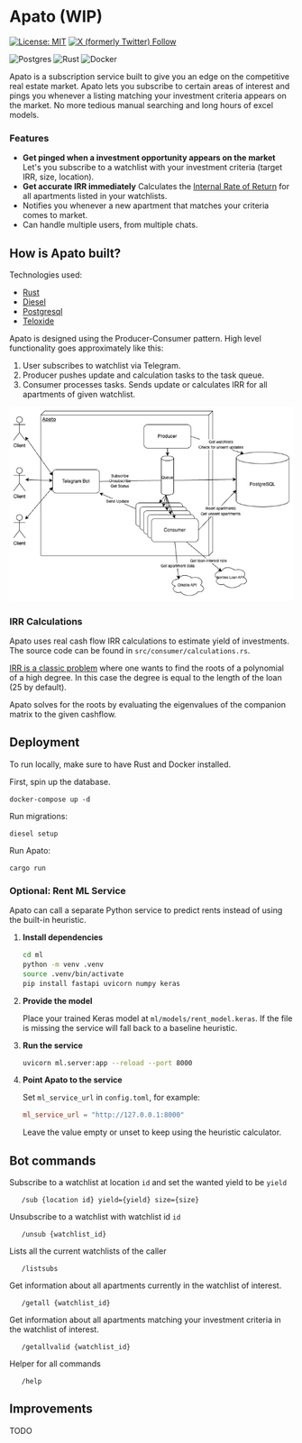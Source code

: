 # Apato (WIP)

[![License: MIT](https://img.shields.io/badge/License-MIT-yellow.svg)](https://opensource.org/licenses/MIT)
[![X (formerly Twitter) Follow](https://img.shields.io/twitter/follow/JernLinus)](https://x.com/JernLinus)

![Postgres](https://img.shields.io/badge/postgres-%23316192.svg?style=for-the-badge&logo=postgresql&logoColor=white)
![Rust](https://img.shields.io/badge/rust-%23000000.svg?style=for-the-badge&logo=rust&logoColor=white)
![Docker](https://img.shields.io/badge/docker-%230db7ed.svg?style=for-the-badge&logo=docker&logoColor=white)

Apato is a subscription service built to give you an edge on the competitive real estate market. Apato lets you subscribe to certain areas of interest and pings you whenever a listing matching your investment criteria appears on the market. No more tedious manual searching and long hours of excel models.

### Features

- **Get pinged when a investment opportunity appears on the market** Let's you subscribe to a watchlist with your investment criteria (target IRR, size, location).
- **Get accurate IRR immediately** Calculates the [Internal Rate of Return](https://en.wikipedia.org/wiki/Internal_rate_of_return) for all apartments listed in your watchlists.
- Notifies you whenever a new apartment that matches your criteria comes to market.
- Can handle multiple users, from multiple chats.

## How is Apato built?

Technologies used:

- [Rust](https://www.rust-lang.org/)
- [Diesel](https://diesel.rs/)
- [Postgresql](https://www.postgresql.org/)
- [Teloxide](https://github.com/teloxide/teloxide)

Apato is designed using the Producer-Consumer pattern. High level functionality goes approximately like this:

1. User subscribes to watchlist via Telegram.
2. Producer pushes update and calculation tasks to the task queue.
3. Consumer processes tasks. Sends update or calculates IRR for all apartments of given watchlist.

<img src="./apato_architecture.jpg">

### IRR Calculations

Apato uses real cash flow IRR calculations to estimate yield of investments.
The source code can be found in `src/consumer/calculations.rs`.

[IRR is a classic problem](https://www.investopedia.com/terms/i/irr.asp#:~:text=The%20Formula%20for,is%20as%20follows%3A) where one wants to find the roots of a polynomial of a high degree. In this case the degree is equal to the length of the loan (25 by default).

Apato solves for the roots by evaluating the eigenvalues of the companion matrix to the given cashflow.

## Deployment

To run locally, make sure to have Rust and Docker installed.

First, spin up the database.

```
docker-compose up -d
```

Run migrations:

```
diesel setup
```

Run Apato:

```
cargo run
```

### Optional: Rent ML Service

Apato can call a separate Python service to predict rents instead of using the built-in heuristic.

1. **Install dependencies**

   ```bash
   cd ml
   python -m venv .venv
   source .venv/bin/activate
   pip install fastapi uvicorn numpy keras
   ```

2. **Provide the model**

   Place your trained Keras model at `ml/models/rent_model.keras`. If the file is missing the service will fall back to a baseline heuristic.

3. **Run the service**

   ```bash
   uvicorn ml.server:app --reload --port 8000
   ```

4. **Point Apato to the service**

   Set `ml_service_url` in `config.toml`, for example:

   ```toml
   ml_service_url = "http://127.0.0.1:8000"
   ```

   Leave the value empty or unset to keep using the heuristic calculator.

## Bot commands

Subscribe to a watchlist at location `id` and set the wanted yield to be `yield`

```
   /sub {location id} yield={yield} size={size}
```

Unsubscribe to a watchlist with watchlist id `id`

```
   /unsub {watchlist_id}
```

Lists all the current watchlists of the caller

```
   /listsubs
```

Get information about all apartments currently in the watchlist of interest.

```
   /getall {watchlist_id}
```

Get information about all apartments matching your investment criteria in the watchlist of interest.

```
   /getallvalid {watchlist_id}
```

Helper for all commands

```
   /help
```

## Improvements

TODO

